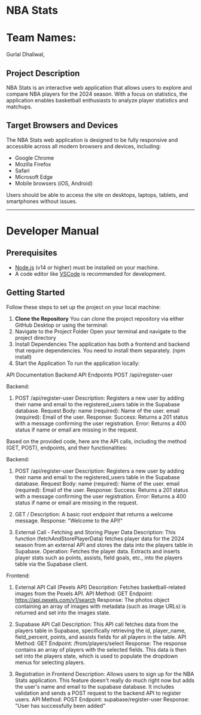 # NBA Stats

# Team Names:
Gurlal Dhaliwal, 

## Project Description
NBA Stats is an interactive web application that allows users to explore and compare NBA players for the 2024 season. With a focus on statistics, the application enables basketball enthusiasts to analyze player statistics and matchups.

## Target Browsers and Devices
The NBA Stats web application is designed to be fully responsive and accessible across all modern browsers and devices, including:
- Google Chrome
- Mozilla Firefox
- Safari
- Microsoft Edge
- Mobile browsers (iOS, Android)

Users should be able to access the site on desktops, laptops, tablets, and smartphones without issues.

---

# Developer Manual

## Prerequisites
- [Node.js](https://nodejs.org/) (v14 or higher) must be installed on your machine.
- A code editor like [VSCode](https://code.visualstudio.com/) is recommended for development.

## Getting Started

Follow these steps to set up the project on your local machine:

1. **Clone the Repository**
   You can clone the project repository via either GitHub Desktop or using the terminal:
2. Navigate to the Project Folder Open your terminal and navigate to the project directory
3. Install Dependencies The application has both a frontend and backend that require dependencies. You need to install them separately. (npm install)
4. Start the Application To run the application locally:

API Documentation
Backend API Endpoints
POST /api/register-user

Backend:
1. POST /api/register-user
Description: Registers a new user by adding their name and email to the registered_users table in the Supabase database.
Request Body:
name (required): Name of the user.
email (required): Email of the user.
Response:
Success: Returns a 201 status with a message confirming the user registration.
Error: Returns a 400 status if name or email are missing in the request.

Based on the provided code, here are the API calls, including the method (GET, POST), endpoints, and their functionalities:

Backend: 
1. POST /api/register-user
Description: Registers a new user by adding their name and email to the registered_users table in the Supabase database.
Request Body:
name (required): Name of the user.
email (required): Email of the user.
Response:
Success: Returns a 201 status with a message confirming the user registration.
Error: Returns a 400 status if name or email are missing in the request.

2. GET /
Description: A basic root endpoint that returns a welcome message.
Response: "Welcome to the API!"

3. External Call - Fetching and Storing Player Data
Description: This function (fetchAndStorePlayerData) fetches player data for the 2024 season from an external API and stores the data into the players table in Supabase.
Operation: Fetches the player data. Extracts and inserts player stats such as points, assists, field goals, etc., into the players table via the Supabase client.

Frontend:
1. External API Call (Pexels API)
Description: Fetches basketball-related images from the Pexels API.
API Method: GET
Endpoint: https://api.pexels.com/v1/search
Response: The photos object containing an array of images with metadata (such as image URLs) is returned and set into the images state.

2. Supabase API Call
Description: This API call fetches data from the players table in Supabase, specifically retrieving the id, player_name, field_percent, points, and assists fields for all players in the table.
API Method: GET
Endpoint: /from/players/select
Response: The response contains an array of players with the selected fields. This data is then set into the players state, which is used to populate the dropdown menus for selecting players.

3. Registration in Frontend
Description: Allows users to sign up for the NBA Stats application. This feature doesn't really do much right now but adds the user's name and email to the supabase database. It includes validation and sends a POST request to the backend API to register users.
API Method: POST
Endpoint: supabase/register-user
Response: "User has successfully been added"
